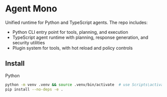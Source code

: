 # Agent Mono

Unified runtime for Python and TypeScript agents. The repo includes:
- Python CLI entry point for tools, planning, and execution
- TypeScript agent runtime with planning, response generation, and security utilities
- Plugin system for tools, with hot reload and policy controls

## Install

Python
```bash
python -m venv .venv && source .venv/bin/activate  # use Scripts\activate on Windows
pip install --no-deps -e .
